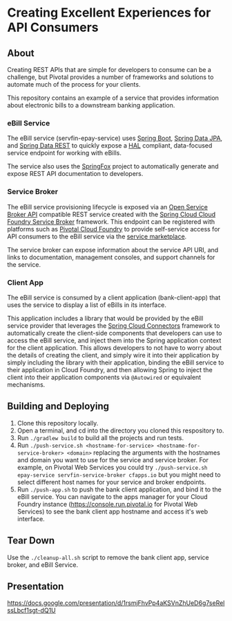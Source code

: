 # Creating Excellent Experiences for API Consumers

## About
Creating REST APIs that are simple for developers to consume can be a 
challenge, but Pivotal provides a number of frameworks and solutions to 
automate much of the process for your clients.

This repository contains an example of a service that provides information 
about electronic bills to a downstream banking application.  

### eBill Service
The eBill service (servfin-epay-service) uses 
[Spring Boot](https://projects.spring.io/spring-boot/), 
[Spring Data JPA](https://projects.spring.io/spring-data-jpa/), and
[Spring Data REST](https://projects.spring.io/spring-data-rest/) to 
quickly expose a [HAL](http://stateless.co/hal_specification.html) 
compliant, data-focused service endpoint for working with eBills.

The service also uses the [SpringFox](http://springfox.github.io/springfox/) 
project to automatically generate and expose REST API documentation to 
developers.

### Service Broker
The eBill service provisioning lifecycle is exposed via an 
[Open Service Broker API](https://github.com/openservicebrokerapi/servicebroker) 
compatible REST service created with the 
[Spring Cloud Cloud Foundry Service Broker](http://cloud.spring.io/spring-cloud-cloudfoundry-service-broker/)
framework.  This endpoint can be registered with platforms such as 
[Pivotal Cloud Foundry](https://pivotal.io/platform) to provide 
self-service access for API consumers to the eBill service via the 
[service marketplace](https://docs.run.pivotal.io/marketplace/).

The service broker can expose information about the service API URI, and 
links to documentation, management consoles, and support channels 
for the service.

### Client App
The eBill service is consumed by a client application (bank-client-app) 
that uses the service to display a list of eBills in its interface.

This application includes a library that would be provided by the eBill 
service provider that leverages the 
[Spring Cloud Connectors](http://cloud.spring.io/spring-cloud-connectors/) 
framework to automatically create the client-side components that developers 
can use to access the eBill service, and inject them into the Spring 
application context for the client application.  This allows developers 
to not have to worry about the details of creating the client, and simply 
wire it into their application by simply including the library with their 
application, binding the eBill service to their application in Cloud 
Foundry, and then allowing Spring to inject the client into their 
application components via `@Autowired` or equivalent mechanisms.

## Building and Deploying
1. Clone this repository locally.
2. Open a terminal, and cd into the directory you cloned this respository to.
3. Run `./gradlew build` to build all the projects and run tests.
4. Run `./push-service.sh <hostname-for-service> <hostname-for-service-broker> <domain>` 
replacing the arguments with the hostnames and domain you want to use for the 
service and service broker.  For example, on Pivotal Web Services you could try 
`./push-service.sh epay-service servfin-service-broker cfapps.io` but you 
might need to select different host names for your service and broker endpoints.
5. Run `./push-app.sh` to push the bank client application, and bind it to 
the eBill service.  You can navigate to the apps manager for your Cloud Foundry 
instance (https://console.run.pivotal.io for Pivotal Web Services) to see the 
bank client app hostname and access it's web interface.

## Tear Down
Use the `./cleanup-all.sh` script to remove the bank client app, service broker, 
and eBill Service.

## Presentation
https://docs.google.com/presentation/d/1rsmjFhvPp4aKSVnZhUeD6g7seRelssLbcf1sgt-dQ1U
